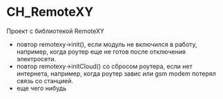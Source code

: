 # CH_RemoteXY
Проект с библиотекой RemoteXY
+ повтор remotexy->init(), если модуль не включился в работу, например, когда роутер еще не готов после отключения электросети.
+ повтор  remotexy->initCloud() со сбросом роутера, если нет интернета, например, когда роутер завис или gsm modem потерял связь со станцией.
+ еще чего нибудь 
